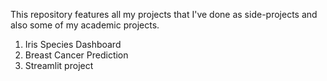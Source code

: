 This repository features all my projects that I've done as side-projects and also some of my academic projects.
<n>
1. Iris Species Dashboard
2. Breast Cancer Prediction
3. Streamlit project
